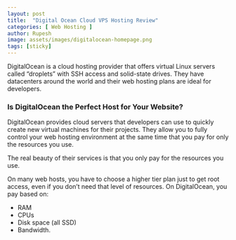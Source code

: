 ```yaml
---
layout: post
title:  "Digital Ocean Cloud VPS Hosting Review"
categories: [ Web Hosting ]
author: Rupesh
image: assets/images/digitalocean-homepage.png
tags: [sticky]
---
```


DigitalOcean is a cloud hosting provider that offers virtual Linux servers called “droplets” with SSH access and solid-state drives. They have datacenters around the world and their web hosting plans are ideal for developers.

### Is DigitalOcean the Perfect Host for Your Website?

DigitalOcean provides cloud servers that developers can use to quickly create new virtual machines for their projects. They allow you to fully control your web hosting environment at the same time that you pay for only the resources you use.

The real beauty of their services is that you only pay for the resources you use.

On many web hosts, you have to choose a higher tier plan just to get root access, even if you don’t need that level of resources. On DigitalOcean, you pay based on:
- RAM
- CPUs
- Disk space (all SSD)
- Bandwidth.
